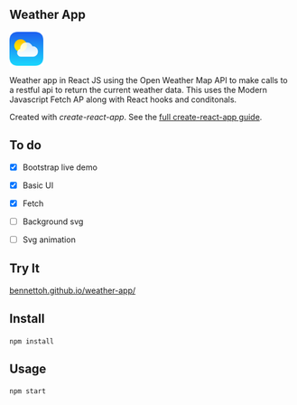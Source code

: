 Weather App
---
<img src="./src/logo.png" width="60px" height="60px" />

Weather app in React JS using the Open Weather Map API to make calls to a restful api to return the current weather data. This uses the Modern Javascript Fetch AP along with React hooks and conditonals.

Created with *create-react-app*. See the [full create-react-app guide](https://github.com/facebookincubator/create-react-app/blob/master/packages/react-scripts/template/README.md).


To do
---
- [x] Bootstrap live demo
- [x] Basic UI
- [x] Fetch
- [ ] Background svg
- [ ] Svg animation


Try It
---

[bennettoh.github.io/weather-app/](https://bennettoh.github.io/weather-app/)



Install
---

`npm install`



Usage
---

`npm start`